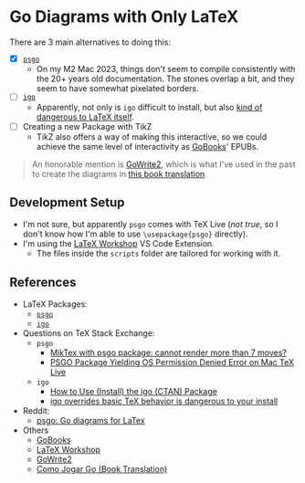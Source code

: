 # Go Diagrams with Only LaTeX

There are 3 main alternatives to doing this:

- [x] [`psgo`](https://www.ctan.org/tex-archive/graphics/pstricks/contrib/psgo/)
  - On my M2 Mac 2023, things don't seem to compile consistently with the 20+ years old documentation. The stones overlap a bit, and they seem to have somewhat pixelated borders.
- [ ] [`igo`](https://www.ctan.org/tex-archive/fonts/igo)
  - Apparently, not only is `igo` difficult to install, but also [kind of dangerous to LaTeX itself](https://tex.stackexchange.com/a/652011/64441).
- [ ] Creating a new Package with TikZ
  - TikZ also offers a way of making this interactive, so we could achieve the same level of interactivity as [GoBooks](https://gobooks.com/)' EPUBs.

> An honorable mention is [GoWrite2](https://gowrite.net/GOWrite2.html), which is what I've used in the past to create the diagrams in [this book translation](https://github.com/FanaroEngineering/traducao_como_jogar_go).

## Development Setup

- I'm not sure, but apparently `psgo` comes with TeX Live (_not true_, so I don't know how I'm able to use `\usepackage{psgo}` directly).
- I'm using the [LaTeX Workshop](https://marketplace.visualstudio.com/items?itemName=James-Yu.latex-workshop) VS Code Extension.
  - The files inside the `scripts` folder are tailored for working with it.

## References

- LaTeX Packages:
  - [`psgo`](https://www.ctan.org/tex-archive/graphics/pstricks/contrib/psgo/)
  - [`igo`](https://www.ctan.org/tex-archive/fonts/igo)
- Questions on TeX Stack Exchange:
  - `psgo`
    - [MikTex with psgo package: cannot render more than 7 moves?](https://tex.stackexchange.com/q/549165/64441)
    - [PSGO Package Yielding OS Permission Denied Error on Mac TeX Live](https://tex.stackexchange.com/q/614386/64441)
  - `igo`
    - [How to Use (Install) the igo (CTAN) Package](https://tex.stackexchange.com/q/708390/64441)
    - [igo overrides basic TeX behavior is dangerous to your install](https://tex.stackexchange.com/a/652011/64441)
- Reddit:
  - [psgo: Go diagrams for LaTex](https://www.reddit.com/r/baduk/comments/2kkaki/psgo_go_diagrams_for_latex/?utm_source=share&utm_medium=web2x&context=3)
- Others
  - [GoBooks](https://gobooks.com/)
  - [LaTeX Workshop](https://marketplace.visualstudio.com/items?itemName=James-Yu.latex-workshop)
  - [GoWrite2](https://gowrite.net/GOWrite2.html)
  - [Como Jogar Go (Book Translation)](https://github.com/FanaroEngineering/traducao_como_jogar_go)
